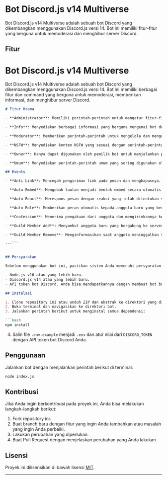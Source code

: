 
# Bot Discord.js v14 Multiverse

Bot Discord.js v14 Multiverse adalah sebuah bot Discord yang dikembangkan menggunakan Discord.js versi 14. Bot ini memiliki fitur-fitur yang berguna untuk memoderasi dan menghibur server Discord.

## Fitur

# Bot Discord.js v14 Multiverse

Bot Discord.js v14 Multiverse adalah sebuah bot Discord yang dikembangkan menggunakan Discord.js versi 14. Bot ini memiliki berbagai fitur dan command yang berguna untuk memoderasi, memberikan informasi, dan menghibur server Discord.

```markdown
# Fitur Utama

- **Administrator**: Memiliki perintah-perintah untuk mengatur fitur-fitur administratif di server, seperti autoquote, autoreact message, autorole, take role game dan umum, setprefix, dan verify.

- **Info**: Menyediakan berbagai informasi yang berguna mengenai bot dan server, termasuk bot info, corona info, help, ping, poll, role member info, server info, server roles info, server channels info, status member, dan user info.

- **Moderator**: Memberikan perintah-perintah untuk mengelola dan mengawasi server, seperti embed, kick, purge, dan say.

- **NSFW**: Menyediakan konten NSFW yang sesuai dengan perintah-perintah seperti anal, blowjob, dan boobs.

- **Owner**: Hanya dapat digunakan oleh pemilik bot untuk menjalankan perintah eval.

- **Umum**: Menyediakan perintah-perintah umum yang sering digunakan oleh pengguna, seperti avatar, instagram, dan motivation.

## Events

- **Anti Link**: Mencegah pengiriman link pada pesan dan menghapusnya.

- **Auto Embed**: Mengubah tautan menjadi bentuk embed secara otomatis.

- **Auto React**: Merespons pesan dengan reaksi yang telah ditentukan secara otomatis.

- **Auto Role**: Memberikan peran otomatis kepada anggota baru yang bergabung ke server.

- **Confession**: Menerima pengakuan dari anggota dan mengirimkannya ke channel khusus.

- **Guild Member Add**: Menyambut anggota baru yang bergabung ke server.

- **Guild Member Remove**: Menginformasikan saat anggota meninggalkan server.

---```


## Persyaratan

Sebelum menggunakan bot ini, pastikan sistem Anda memenuhi persyaratan berikut:

- Node.js v16 atau yang lebih baru.
- Discord.js v14 atau yang lebih baru.
- API token bot Discord. Anda bisa mendapatkannya dengan membuat bot baru di [Discord Developer Portal](https://discord.com/developers/applications).

## Instalasi

1. Clone repository ini atau unduh ZIP dan ekstrak ke direktori yang diinginkan.
2. Buka terminal dan navigasikan ke direktori bot.
3. Jalankan perintah berikut untuk menginstal semua dependensi:

```bash
npm install
```

4. Salin file `.env.example` menjadi `.env` dan atur nilai dari `DISCORD_TOKEN` dengan API token bot Discord Anda.

## Penggunaan

Jalankan bot dengan menjalankan perintah berikut di terminal:

```bash
node index.js
```

## Kontribusi

Jika Anda ingin berkontribusi pada proyek ini, Anda bisa melakukan langkah-langkah berikut:

1. Fork repository ini.
2. Buat branch baru dengan fitur yang ingin Anda tambahkan atau masalah yang ingin Anda perbaiki.
3. Lakukan perubahan yang diperlukan.
4. Buat Pull Request dengan menjelaskan perubahan yang Anda lakukan.

## Lisensi

Proyek ini dilisensikan di bawah lisensi [MIT](LICENSE).

---
